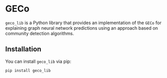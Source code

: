 # GECo

`geco_lib` is a Python library that provides an implementation of the `GECo` for explaining graph neural network predictions using an approach based on community detection algorithms.

## Installation

You can install `geco_lib` via pip:

```bash
pip install geco_lib
